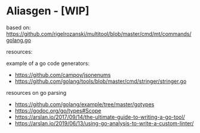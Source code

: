 # Aliasgen - [WIP]

based on: https://github.com/rigelrozanski/multitool/blob/master/cmd/mt/commands/golang.go

resources:

example of a go code generators:
- https://github.com/campoy/jsonenums
- https://github.com/golang/tools/blob/master/cmd/stringer/stringer.go

resources on go parsing
- https://github.com/golang/example/tree/master/gotypes
- https://godoc.org/go/types#Scope
- https://arslan.io/2017/09/14/the-ultimate-guide-to-writing-a-go-tool/
- https://arslan.io/2019/06/13/using-go-analysis-to-write-a-custom-linter/
